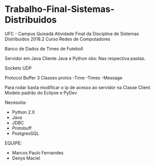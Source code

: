 # Trabalho-Final-Sistemas-Distribuidos
UFC - Campus Quixadá
Atividade Final da Disciplina de Sistemas Distribuidos 2018.2
Curso Redes de Computadores

Banco de Dados de Times de Futeboll

Servidor em Java
Cliente Java e Python
obs: Nas respectiva pastas.

Sockets UDP

Protocol Buffer 3
Classes protos
-Time
-Times
-Message

Para rodar basta modificar o ip de acesso ao servidor na Classe Client.
Modelo padrão do Eclipse e PyDev 

Necessita:
- Python 2.X
- Java
- JDBC
- Protobuff
- PostgresSQL

EQUIPE:
- Marcos Paulo Fernandes
- Denys Maciel



